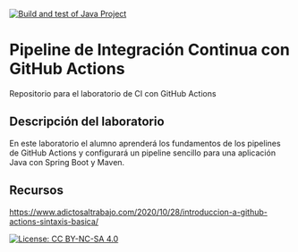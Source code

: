 [![Build and test of Java Project](https://github.com/ETSISI-EMS/ems2023_lab_1_3_ci_github_actions-RaulGonzalez-Nicolas/actions/workflows/main.yml/badge.svg)](https://github.com/ETSISI-EMS/ems2023_lab_1_3_ci_github_actions-RaulGonzalez-Nicolas/actions/workflows/main.yml)

# Pipeline de Integración Continua con GitHub Actions

Repositorio para el laboratorio de CI con GitHub Actions

## Descripción del laboratorio

En este laboratorio el alumno aprenderá los fundamentos de los pipelines de GitHub Actions y configurará un pipeline
sencillo para una aplicación Java con Spring Boot y Maven. 

## Recursos
https://www.adictosaltrabajo.com/2020/10/28/introduccion-a-github-actions-sintaxis-basica/

[![License: CC BY-NC-SA 4.0](https://img.shields.io/badge/License-CC_BY--NC--SA_4.0-lightgrey.svg)](https://creativecommons.org/licenses/by-nc-sa/4.0/)
